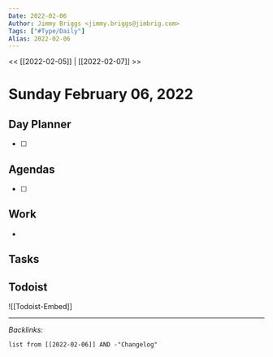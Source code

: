 ```yaml
---
Date: 2022-02-06
Author: Jimmy Briggs <jimmy.briggs@jimbrig.com>
Tags: ["#Type/Daily"]
Alias: 2022-02-06
---
```


<< [[2022-02-05]] | [[2022-02-07]] >>

# Sunday February 06, 2022

## Day Planner

- [ ] 

## Agendas

- [ ] 

## Work

- 

## Tasks

## Todoist

![[Todoist-Embed]]

***

*Backlinks:*

```dataview
list from [[2022-02-06]] AND -"Changelog"
```